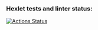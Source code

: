 ### Hexlet tests and linter status:
[![Actions Status](https://github.com/kovalevvova/frontend-project-lvl1/workflows/hexlet-check/badge.svg)](https://github.com/kovalevvova/frontend-project-lvl1/actions)
